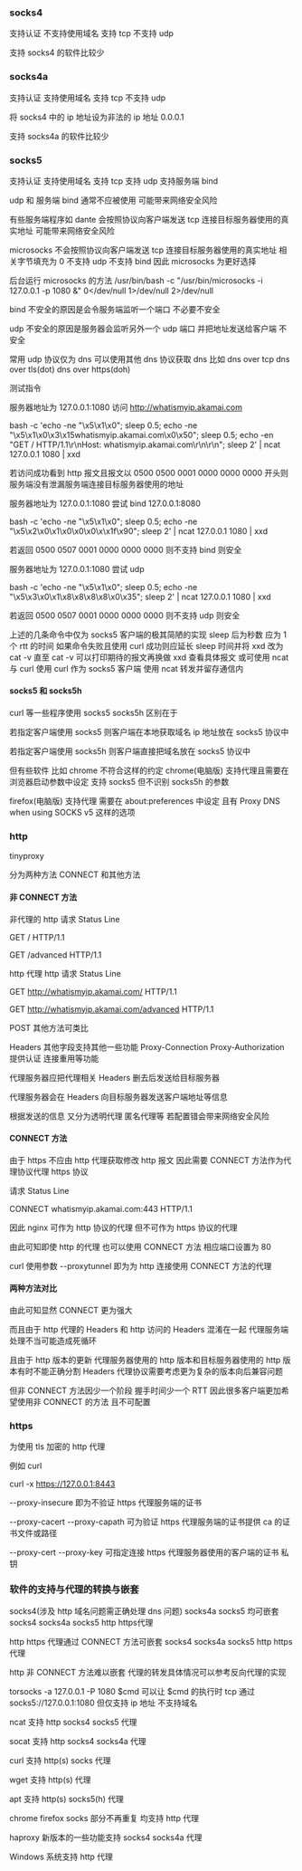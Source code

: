 ### socks4

支持认证 不支持使用域名 支持 tcp 不支持 udp

支持 socks4 的软件比较少

### socks4a

支持认证 支持使用域名 支持 tcp 不支持 udp

将 socks4 中的 ip 地址设为非法的 ip 地址 0.0.0.1

支持 socks4a 的软件比较少

### socks5

支持认证 支持使用域名 支持 tcp 支持 udp 支持服务端 bind

udp 和 服务端 bind 通常不应被使用 可能带来网络安全风险

有些服务端程序如 dante 会按照协议向客户端发送 tcp 连接目标服务器使用的真实地址 可能带来网络安全风险

microsocks 不会按照协议向客户端发送 tcp 连接目标服务器使用的真实地址 相关字节填充为 0 不支持 udp 不支持 bind 因此 microsocks 为更好选择

后台运行 microsocks 的方法 /usr/bin/bash -c "/usr/bin/microsocks -i 127.0.0.1 -p 1080 &" 0</dev/null 1>/dev/null 2>/dev/null

bind 不安全的原因是会令服务端监听一个端口 不必要不安全

udp 不安全的原因是服务器会监听另外一个 udp 端口 并把地址发送给客户端 不安全

常用 udp 协议仅为 dns 可以使用其他 dns 协议获取 dns 比如 dns over tcp   dns over tls(dot)   dns over https(doh)

测试指令

服务器地址为 127.0.0.1:1080 访问 http://whatismyip.akamai.com

bash -c 'echo -ne "\x5\x1\x0"; sleep 0.5; echo -ne "\x5\x1\x0\x3\x15whatismyip.akamai.com\x0\x50"; sleep 0.5; echo -en "GET / HTTP/1.1\r\nHost: whatismyip.akamai.com\r\n\r\n"; sleep 2' | ncat 127.0.0.1 1080 | xxd

若访问成功看到 http 报文且报文以 0500 0500 0001 0000 0000 0000 开头则服务端没有泄漏服务端连接目标服务器使用的地址

服务器地址为 127.0.0.1:1080 尝试 bind 127.0.0.1:8080

bash -c 'echo -ne "\x5\x1\x0"; sleep 0.5; echo -ne "\x5\x2\x0\x1\x0\x0\x0\x\x1f\x90"; sleep 2' | ncat 127.0.0.1 1080 | xxd

若返回 0500 0507 0001 0000 0000 0000 则不支持 bind 则安全

服务器地址为 127.0.0.1:1080 尝试 udp

bash -c 'echo -ne "\x5\x1\x0"; sleep 0.5; echo -ne "\x5\x3\x0\x1\x8\x8\x8\x8\x0\x35"; sleep 2' | ncat 127.0.0.1 1080 | xxd

若返回 0500 0507 0001 0000 0000 0000 则不支持 udp 则安全

上述的几条命令中仅为 socks5 客户端的极其简陋的实现 sleep 后为秒数 应为 1 个 rtt 的时间 如果命令失败且使用 curl 成功则应延长 sleep 时间并将 xxd 改为 cat -v 直至 cat -v 可以打印期待的报文再换做 xxd 查看具体报文 或可使用 ncat 与 curl 使用 curl 作为 socks5 客户端 使用 ncat 转发并留存通信内

#### socks5 和 socks5h

curl 等一些程序使用 socks5 socks5h 区别在于

若指定客户端使用 socks5 则客户端在本地获取域名 ip 地址放在 socks5 协议中

若指定客户端使用 socks5h 则客户端直接把域名放在 socks5 协议中

但有些软件 比如 chrome 不符合这样的约定 chrome(电脑版) 支持代理且需要在浏览器启动参数中设定 支持 socks5 但不识别 socks5h 的参数

firefox(电脑版) 支持代理 需要在 about:preferences 中设定 且有 Proxy DNS when using SOCKS v5 这样的选项

### http

tinyproxy

分为两种方法 CONNECT 和其他方法

#### 非 CONNECT 方法

非代理的 http 请求 Status Line

GET / HTTP/1.1

GET /advanced HTTP/1.1

http 代理 http 请求 Status Line

GET http://whatismyip.akamai.com/ HTTP/1.1

GET http://whatismyip.akamai.com/advanced HTTP/1.1

POST 其他方法可类比

Headers 其他字段支持其他一些功能 Proxy-Connection Proxy-Authorization 提供认证 连接重用等功能

代理服务器应把代理相关 Headers 删去后发送给目标服务器

代理服务器会在 Headers 向目标服务器发送客户端地址等信息

根据发送的信息 又分为透明代理 匿名代理等 若配置错会带来网络安全风险

#### CONNECT 方法

由于 https 不应由 http 代理获取修改 http 报文 因此需要 CONNECT 方法作为代理协议代理 https 协议

请求 Status Line

CONNECT whatismyip.akamai.com:443 HTTP/1.1

因此 nginx 可作为 http 协议的代理 但不可作为 https 协议的代理

由此可知即使 http 的代理 也可以使用 CONNECT 方法 相应端口设置为 80

curl 使用参数 --proxytunnel 即为为 http 连接使用 CONNECT 方法的代理

#### 两种方法对比

由此可知显然 CONNECT 更为强大

而且由于 http 代理的 Headers 和 http 访问的 Headers 混淆在一起 代理服务端处理不当可能造成死循环

且由于 http 版本的更新 代理服务器使用的 http 版本和目标服务器使用的 http 版本有时不能正确分割 Headers 代理协议需要考虑更为复杂的版本向后兼容问题

但非 CONNECT 方法因少一个阶段 握手时间少一个 RTT 因此很多客户端更加希望使用非 CONNECT 的方法 且不可配置

### https

为使用 tls 加密的 http 代理

例如 curl

curl -x https://127.0.0.1:8443

--proxy-insecure 即为不验证 https 代理服务端的证书

--proxy-cacert --proxy-capath 可为验证 https 代理服务端的证书提供 ca 的证书文件或路径

--proxy-cert --proxy-key 可指定连接 https 代理服务器使用的客户端的证书 私钥

### 软件的支持与代理的转换与嵌套

socks4(涉及 http 域名问题需正确处理 dns 问题) socks4a socks5 均可嵌套 socks4 socks4a socks5 http https代理

http https 代理通过 CONNECT 方法可嵌套 socks4 socks4a socks5 http https 代理

http 非 CONNECT 方法难以嵌套 代理的转发具体情况可以参考反向代理的实现

torsocks -a 127.0.0.1 -P 1080 $cmd 可以让 $cmd 的执行时 tcp 通过 socks5://127.0.0.1:1080 但仅支持 ip 地址 不支持域名

ncat 支持 http socks4 socks5 代理

socat 支持 http socks4 socks4a 代理

curl 支持 http(s) socks 代理

wget 支持 http(s) 代理 

apt 支持 http(s) socks5(h) 代理

chrome firefox socks 部分不再重复 均支持 http 代理

haproxy 新版本的一些功能支持 socks4 socks4a 代理

Windows 系统支持 http 代理
